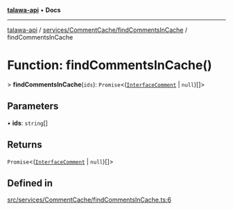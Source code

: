 [**talawa-api**](../../../../README.md) • **Docs**

***

[talawa-api](../../../../modules.md) / [services/CommentCache/findCommentsInCache](../README.md) / findCommentsInCache

# Function: findCommentsInCache()

\> **findCommentsInCache**(`ids`): `Promise`\<([`InterfaceComment`](../../../../models/Comment/interfaces/InterfaceComment.md) \| `null`)[]\>

## Parameters

• **ids**: `string`[]

## Returns

`Promise`\<([`InterfaceComment`](../../../../models/Comment/interfaces/InterfaceComment.md) \| `null`)[]\>

## Defined in

[src/services/CommentCache/findCommentsInCache.ts:6](https://github.com/PalisadoesFoundation/talawa-api/blob/4a88fe62b20ebda9653c55ae8d39d6c6fac8831f/src/services/CommentCache/findCommentsInCache.ts#L6)
